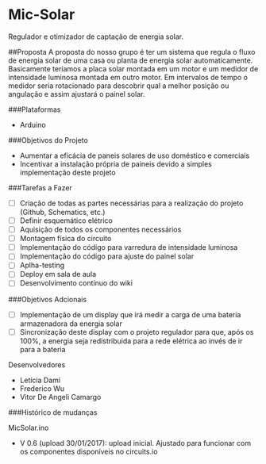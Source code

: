 # Mic-Solar
Regulador e otimizador de captação de energia solar.

##Proposta
A proposta do nosso grupo é ter um sistema que regula o fluxo de energia solar de uma casa ou planta de energia solar automaticamente. Basicamente teríamos a placa solar montada em um motor e um medidor de intensidade luminosa montada em outro motor. Em intervalos de tempo o medidor seria rotacionado para descobrir qual a melhor posição ou angulação e assim ajustará o painel solar. 

###Plataformas
- Arduino

###Objetivos do Projeto
- Aumentar a eficácia de paneis solares de uso doméstico e comerciais
- Incentivar a instalação própria de paineis devido a simples implementação deste projeto

###Tarefas a Fazer
- [ ] Criação de todas as partes necessárias para a realização do projeto (Github, Schematics, etc.)
- [ ] Definir esquemático elétrico
- [ ] Aquisição de todos os componentes necessários
- [ ] Montagem física do circuito
- [ ] Implementação do código para varredura de intensidade luminosa
- [ ] Implementação do código para ajuste do painel solar
- [ ] Aplha-testing
- [ ] Deploy em sala de aula
- [ ] Desenvolvimento contínuo do wiki

###Objetivos Adcionais
- [ ] Implementação de um display que irá medir a carga de uma bateria armazenadora da energia solar
- [ ] Sincronização deste display com o projeto regulador para que, após os 100%, a energia seja redistribuida para a rede elétrica ao invés de ir para a bateria

Desenvolvedores
- Letícia Dami
- Frederico Wu
- Vitor De Angeli Camargo

###Histórico de mudanças

MicSolar.ino
- V 0.6 (upload 30/01/2017): upload inicial. Ajustado para funcionar com os componentes disponíveis no circuits.io

